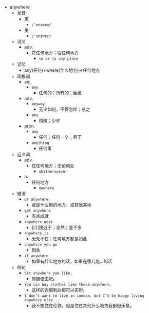 - anywhere
  - 发音
    - 英
      - `/'enɪweə/`
    - 美
      - `/'ɛnɪwɛr/`
  - 词义
    - adv.
      - 在任何地方；往任何地方
        - `in or to any place`
  - 记忆
    - any(任何)+where(什么地方)→任何地方
  - 同根词
    - adj.
      - `any`
        - 任何的；所有的；丝毫
    - adv.
      - `anyway`
        - 无论如何，不管怎样；总之
      - `any`
        - 稍微；少许
    - pron.
      - `any`
        - 任何；任何一个；若干
      - `anything`
        - 任何事
  - 近义词
    - adv.
      - 在任何地方；无论何处
        - `whithersoever`
    - n.
      - 任何地方
        - `nowhere`
  - 短语
    - `or anywhere`
      - 或是什么别的地方，或其他某地 
    - `get anywhere`
      - 有点成就 
    - `anywhere near`
      - [口]接近于；全然；差不多 
    - `anywhere is`
      - 无处不在；任何地方都是如此 
    - `anywhere you go`
      - 到处 
    - `if anywhere`
      - 如果有什么地方的话，如果在哪儿能…的话 
  - 例句
    - `Sit anywhere you like.`
      - 你随便坐吧。
    - `You can buy clothes like these anywhere.`
      - 这样的衣服到处都可以买到。
    - `I don’t want to live in London, but I’d be happy living anywhere else .`
      - 我不想住在伦敦，但是住在其他什么地方我都很乐意。

